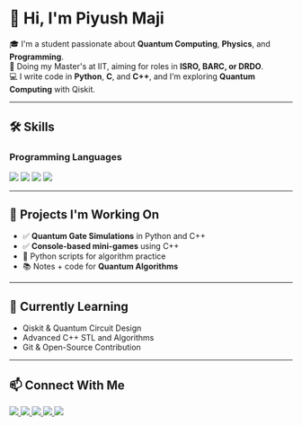 # 👋 Hi, I'm Piyush Maji

🎓 I'm a student passionate about **Quantum Computing**, **Physics**, and **Programming**.  
🧠 Doing my Master's at IIT, aiming for roles in **ISRO, BARC, or DRDO**.  
💻 I write code in **Python**, **C**, and **C++**, and I’m exploring **Quantum Computing** with Qiskit.

---

## 🛠️ Skills

### Programming Languages  
<p align="left">
  <img src="https://img.shields.io/badge/C-00599C?style=for-the-badge&logo=c&logoColor=white" />
  <img src="https://img.shields.io/badge/C++-00599C?style=for-the-badge&logo=cplusplus&logoColor=white" />
  <img src="https://img.shields.io/badge/Python-3776AB?style=for-the-badge&logo=python&logoColor=white" />
  <img src="https://img.shields.io/badge/Qiskit-6929C4?style=for-the-badge&logo=ibm&logoColor=white" />
</p>

---

## 🔭 Projects I'm Working On
- ✅ **Quantum Gate Simulations** in Python and C++
- ✅ **Console-based mini-games** using C++
- 🧪 Python scripts for algorithm practice
- 📚 Notes + code for **Quantum Algorithms**

---

## 🌱 Currently Learning
- Qiskit & Quantum Circuit Design  
- Advanced C++ STL and Algorithms  
- Git & Open-Source Contribution

---

## 📫 Connect With Me

<p align="left">
  <a href="mailto:piyushmaji6595@gmail.com">
    <img src="https://img.shields.io/badge/Email-D14836?style=for-the-badge&logo=gmail&logoColor=white"/>
  </a>
  <a href="https://www.linkedin.com/in/piyush-maji-769aa4228/" target="_blank">
    <img src="https://img.shields.io/badge/LinkedIn-0A66C2?style=for-the-badge&logo=linkedin&logoColor=white"/>
  </a>
  <a href="https://github.com/Piyush314159" target="_blank">
    <img src="https://img.shields.io/badge/GitHub-333333?style=for-the-badge&logo=github&logoColor=white"/>
  </a>
  <a href="https://www.instagram.com/pi_yush_314/" target="_blank">
    <img src="https://img.shields.io/badge/Instagram-E4405F?style=for-the-badge&logo=instagram&logoColor=white"/>
  </a>
  <a href="https://www.facebook.com/piyush.maji65" target="_blank">
    <img src="https://img.shields.io/badge/Facebook-1877F2?style=for-the-badge&logo=facebook&logoColor=white"/>
  </a>
</p>
